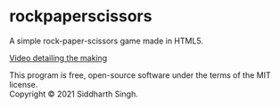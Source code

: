 # rockpaperscissors

A simple rock-paper-scissors game made in HTML5.

[Video detailing the making](https://www.youtube.com/watch?v=DZQ3vUOd5rU)

This program is free, open-source software under the terms of the MIT license.\
Copyright © 2021 Siddharth Singh.